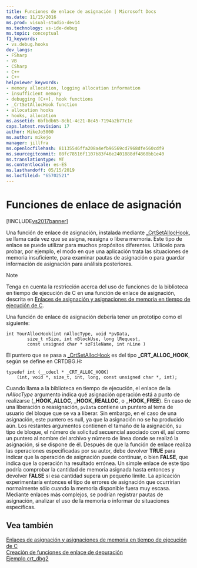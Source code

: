 ```yaml
---
title: Funciones de enlace de asignación | Microsoft Docs
ms.date: 11/15/2016
ms.prod: visual-studio-dev14
ms.technology: vs-ide-debug
ms.topic: conceptual
f1_keywords:
- vs.debug.hooks
dev_langs:
- FSharp
- VB
- CSharp
- C++
- C++
helpviewer_keywords:
- memory allocation, logging allocation information
- insufficient memory
- debugging [C++], hook functions
- _CrtSetAllocHook function
- allocation hooks
- hooks, allocation
ms.assetid: 6bfbdb65-8cb1-4c21-8c45-7194a2b77c1e
caps.latest.revision: 17
author: MikeJo5000
ms.author: mikejo
manager: jillfra
ms.openlocfilehash: 81135546ffa208a4efb96569cd7968dfe560cdf9
ms.sourcegitcommit: 08fc78516f1107b83f46e2401888df4868bb1e40
ms.translationtype: MT
ms.contentlocale: es-ES
ms.lasthandoff: 05/15/2019
ms.locfileid: "65702521"
---
```

# <a name="allocation-hook-functions"></a>Funciones de enlace de asignación
[!INCLUDE[vs2017banner](../includes/vs2017banner.md)]

Una función de enlace de asignación, instalada mediante [_CrtSetAllocHook](https://msdn.microsoft.com/library/405df37b-2fd1-42c8-83bc-90887f17f29d), se llama cada vez que se asigna, reasigna o libera memoria. Este tipo de enlace se puede utilizar para muchos propósitos diferentes. Utilícelo para probar, por ejemplo, el modo en que una aplicación trata las situaciones de memoria insuficiente, para examinar pautas de asignación o para guardar información de asignación para análisis posteriores.  
  
> [!NOTE]
> Tenga en cuenta la restricción acerca del uso de funciones de la biblioteca en tiempo de ejecución de C en una función de enlace de asignación, descrita en [Enlaces de asignación y asignaciones de memoria en tiempo de ejecución de C](../debugger/allocation-hooks-and-c-run-time-memory-allocations.md).  
  
 Una función de enlace de asignación debería tener un prototipo como el siguiente:  
  
```  
int YourAllocHook(int nAllocType, void *pvData,  
        size_t nSize, int nBlockUse, long lRequest,  
        const unsigned char * szFileName, int nLine )  
```  
  
 El puntero que se pasa a [_CrtSetAllocHook](https://msdn.microsoft.com/library/405df37b-2fd1-42c8-83bc-90887f17f29d) es del tipo **_CRT_ALLOC_HOOK**, según se define en CRTDBG.H:  
  
```  
typedef int (__cdecl * _CRT_ALLOC_HOOK)  
    (int, void *, size_t, int, long, const unsigned char *, int);  
```  
  
 Cuando llama a la biblioteca en tiempo de ejecución, el enlace de la *nAllocType* argumento indica qué asignación operación está a punto de realizarse (**_HOOK_ALLOC**, **_HOOK_REALLOC**, o **_HOOK_FREE**). En caso de una liberación o reasignación, `pvData` contiene un puntero al tema de usuario del bloque que se va a liberar. Sin embargo, en el caso de una asignación, este puntero es null, ya que la asignación no se ha producido aún. Los restantes argumentos contienen el tamaño de la asignación, su tipo de bloque, el número de solicitud secuencial asociado con él, así como un puntero al nombre del archivo y número de línea donde se realizó la asignación, si se dispone de él. Después de que la función de enlace realiza las operaciones especificadas por su autor, debe devolver **TRUE** para indicar que la operación de asignación puede continuar, o bien **FALSE**, que indica que la operación ha resultado errónea. Un simple enlace de este tipo podría comprobar la cantidad de memoria asignada hasta entonces y devolver **FALSE** si esa cantidad supera un pequeño límite. La aplicación experimentaría entonces el tipo de errores de asignación que ocurrirían normalmente sólo cuando la memoria disponible fuera muy escasa. Mediante enlaces más complejos, se podrían registrar pautas de asignación, analizar el uso de la memoria o informar de situaciones específicas.  
  
## <a name="see-also"></a>Vea también  
 [Enlaces de asignación y asignaciones de memoria en tiempo de ejecución de C](../debugger/allocation-hooks-and-c-run-time-memory-allocations.md)   
 [Creación de funciones de enlace de depuración](../debugger/debug-hook-function-writing.md)   
 [Ejemplo crt_dbg2](https://msdn.microsoft.com/21e1346a-6a17-4f57-b275-c76813089167)
